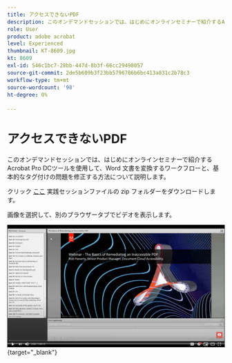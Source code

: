 ```yaml
---
title: アクセスできないPDF
description: このオンデマンドセッションでは、はじめにオンラインセミナーで紹介するAcrobat Pro DCツールを使用して、Word 文書を変換するワークフローと、基本的なタグ付けの問題を修正する方法について説明します
role: User
product: adobe acrobat
level: Experienced
thumbnail: KT-8609.jpg
kt: 8609
exl-id: 546c1bc7-28bb-447d-8b3f-66cc29498057
source-git-commit: 2de5b609b3f23bb5796786b6bc413a831c2b78c3
workflow-type: tm+mt
source-wordcount: '98'
ht-degree: 0%

---
```


# アクセスできないPDF

このオンデマンドセッションでは、はじめにオンラインセミナーで紹介するAcrobat Pro DCツールを使用して、Word 文書を変換するワークフローと、基本的なタグ付けの問題を修正する方法について説明します。

クリック [ここ](../assets/accessibilitysession2.zip) 実践セッションファイルの zip フォルダーをダウンロードします。

画像を選択して、別のブラウザータブでビデオを表示します。

[![セッション 2 のビデオ](../assets/Accessibilitysession2_YT.png)](https://youtu.be/eT2IFNszNuk){target=&quot;_blank&quot;}
